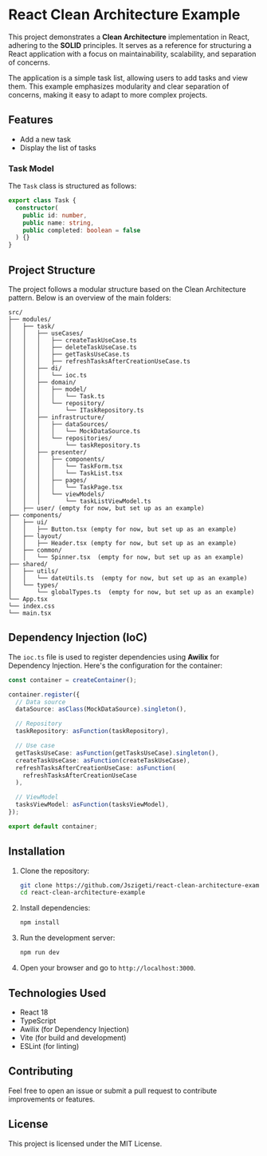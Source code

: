 # React Clean Architecture Example

This project demonstrates a **Clean Architecture** implementation in React, adhering to the **SOLID** principles. It serves as a reference for structuring a React application with a focus on maintainability, scalability, and separation of concerns.

The application is a simple task list, allowing users to add tasks and view them. This example emphasizes modularity and clear separation of concerns, making it easy to adapt to more complex projects.

## Features

- Add a new task
- Display the list of tasks

### Task Model

The `Task` class is structured as follows:

```ts
export class Task {
  constructor(
    public id: number,
    public name: string,
    public completed: boolean = false
  ) {}
}
```

## Project Structure

The project follows a modular structure based on the Clean Architecture pattern. Below is an overview of the main folders:

```
src/
├── modules/
│   ├── task/
│   │   ├── useCases/
│   │   │   ├── createTaskUseCase.ts
│   │   │   ├── deleteTaskUseCase.ts
│   │   │   ├── getTasksUseCase.ts
│   │   │   ├── refreshTasksAfterCreationUseCase.ts
│   │   ├── di/
│   │   │   └── ioc.ts
│   │   ├── domain/
│   │   │   ├── model/
│   │   │   │   └── Task.ts
│   │   │   └── repository/
│   │   │       └── ITaskRepository.ts
│   │   ├── infrastructure/
│   │   │   ├── dataSources/
│   │   │   │   └── MockDataSource.ts
│   │   │   └── repositories/
│   │   │       └── taskRepository.ts
│   │   ├── presenter/
│   │   │   ├── components/
│   │   │   │   └── TaskForm.tsx
│   │   │   │   └── TaskList.tsx
│   │   │   ├── pages/
│   │   │   │   └── TaskPage.tsx
│   │   │   └── viewModels/
│   │   │       └── taskListViewModel.ts
│   ├── user/ (empty for now, but set up as an example)
├── components/
│   ├── ui/
│   │   ├── Button.tsx (empty for now, but set up as an example)
│   ├── layout/
│   │   ├── Header.tsx (empty for now, but set up as an example)
│   ├── common/
│   │   └── Spinner.tsx  (empty for now, but set up as an example)
├── shared/
│   ├── utils/
│   │   └── dateUtils.ts  (empty for now, but set up as an example)
│   └── types/
│       └── globalTypes.ts  (empty for now, but set up as an example)
└── App.tsx
└── index.css
└── main.tsx
```

## Dependency Injection (IoC)

The `ioc.ts` file is used to register dependencies using **Awilix** for Dependency Injection. Here's the configuration for the container:

```ts
const container = createContainer();

container.register({
  // Data source
  dataSource: asClass(MockDataSource).singleton(),

  // Repository
  taskRepository: asFunction(taskRepository),

  // Use case
  getTasksUseCase: asFunction(getTasksUseCase).singleton(),
  createTaskUseCase: asFunction(createTaskUseCase),
  refreshTasksAfterCreationUseCase: asFunction(
    refreshTasksAfterCreationUseCase
  ),

  // ViewModel
  tasksViewModel: asFunction(tasksViewModel),
});

export default container;
```

## Installation

1. Clone the repository:

   ```bash
   git clone https://github.com/Jszigeti/react-clean-architecture-example.git
   cd react-clean-architecture-example
   ```

2. Install dependencies:

   ```bash
   npm install
   ```

3. Run the development server:

   ```bash
   npm run dev
   ```

4. Open your browser and go to `http://localhost:3000`.

## Technologies Used

- React 18
- TypeScript
- Awilix (for Dependency Injection)
- Vite (for build and development)
- ESLint (for linting)

## Contributing

Feel free to open an issue or submit a pull request to contribute improvements or features.

## License

This project is licensed under the MIT License.
